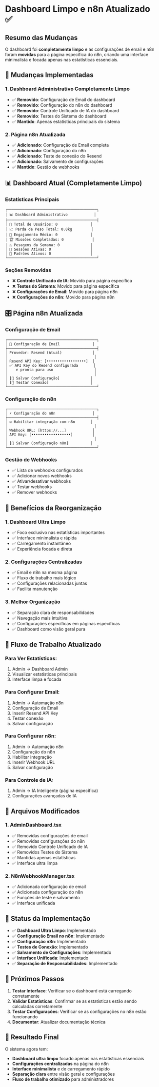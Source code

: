 # Dashboard Limpo e n8n Atualizado ✅

## Resumo das Mudanças

O dashboard foi **completamente limpo** e as configurações de email e n8n foram **movidas** para a página específica do n8n, criando uma interface minimalista e focada apenas nas estatísticas essenciais.

## 🔧 Mudanças Implementadas

### 1. **Dashboard Administrativo Completamente Limpo**
- ✅ **Removido**: Configuração de Email do dashboard
- ✅ **Removido**: Configuração do n8n do dashboard  
- ✅ **Removido**: Controle Unificado de IA do dashboard
- ✅ **Removido**: Testes do Sistema do dashboard
- ✅ **Mantido**: Apenas estatísticas principais do sistema

### 2. **Página n8n Atualizada**
- ✅ **Adicionado**: Configuração de Email completa
- ✅ **Adicionado**: Configuração do n8n
- ✅ **Adicionado**: Teste de conexão do Resend
- ✅ **Adicionado**: Salvamento de configurações
- ✅ **Mantido**: Gestão de webhooks

## 📊 Dashboard Atual (Completamente Limpo)

### **Estatísticas Principais**
```
┌─────────────────────────────────────────┐
│ 📊 Dashboard Administrativo            │
├─────────────────────────────────────────┤
│ 👥 Total de Usuários: 0               │
│ 📈 Perda de Peso Total: 0.0kg         │
│ 🎯 Engajamento Médio: 0               │
│ 🏆 Missões Completadas: 0             │
│ ⚖️ Pesagens da Semana: 0              │
│ 📅 Sessões Ativas: 0                  │
│ 🧠 Padrões Ativos: 0                  │
└─────────────────────────────────────────┘
```

### **Seções Removidas**
- ❌ **Controle Unificado de IA**: Movido para página específica
- ❌ **Testes do Sistema**: Movido para página específica
- ❌ **Configurações de Email**: Movido para página n8n
- ❌ **Configurações do n8n**: Movido para página n8n

## 🎛️ Página n8n Atualizada

### **Configuração de Email**
```
┌─────────────────────────────────────────┐
│ 📧 Configuração de Email               │
├─────────────────────────────────────────┤
│ Provedor: Resend (Atual)              │
│                                        │
│ Resend API Key: [••••••••••••••••••]  │
│ ✅ API Key do Resend configurada       │
│    e pronta para uso                   │
│                                        │
│ [🔧 Salvar Configuração]              │
│ [📧 Testar Conexão]                   │
└─────────────────────────────────────────┘
```

### **Configuração do n8n**
```
┌─────────────────────────────────────────┐
│ ⚡ Configuração do n8n                 │
├─────────────────────────────────────────┤
│ ☑️ Habilitar integração com n8n       │
│                                        │
│ Webhook URL: [https://...]            │
│ API Key: [••••••••••••••••••]         │
│                                        │
│ [🔧 Salvar Configuração n8n]          │
└─────────────────────────────────────────┘
```

### **Gestão de Webhooks**
- ✅ Lista de webhooks configurados
- ✅ Adicionar novos webhooks
- ✅ Ativar/desativar webhooks
- ✅ Testar webhooks
- ✅ Remover webhooks

## 🎯 Benefícios da Reorganização

### **1. Dashboard Ultra Limpo**
- ✅ Foco exclusivo nas estatísticas importantes
- ✅ Interface minimalista e rápida
- ✅ Carregamento instantâneo
- ✅ Experiência focada e direta

### **2. Configurações Centralizadas**
- ✅ Email e n8n na mesma página
- ✅ Fluxo de trabalho mais lógico
- ✅ Configurações relacionadas juntas
- ✅ Facilita manutenção

### **3. Melhor Organização**
- ✅ Separação clara de responsabilidades
- ✅ Navegação mais intuitiva
- ✅ Configurações específicas em páginas específicas
- ✅ Dashboard como visão geral pura

## 🔄 Fluxo de Trabalho Atualizado

### **Para Ver Estatísticas:**
1. Admin → Dashboard Admin
2. Visualizar estatísticas principais
3. Interface limpa e focada

### **Para Configurar Email:**
1. Admin → Automação n8n
2. Configuração de Email
3. Inserir Resend API Key
4. Testar conexão
5. Salvar configuração

### **Para Configurar n8n:**
1. Admin → Automação n8n
2. Configuração do n8n
3. Habilitar integração
4. Inserir Webhook URL
5. Salvar configuração

### **Para Controle de IA:**
1. Admin → IA Inteligente (página específica)
2. Configurações avançadas de IA

## 📁 Arquivos Modificados

### **1. AdminDashboard.tsx**
- ✅ Removidas configurações de email
- ✅ Removidas configurações do n8n
- ✅ Removido Controle Unificado de IA
- ✅ Removidos Testes do Sistema
- ✅ Mantidas apenas estatísticas
- ✅ Interface ultra limpa

### **2. N8nWebhookManager.tsx**
- ✅ Adicionada configuração de email
- ✅ Adicionada configuração do n8n
- ✅ Funções de teste e salvamento
- ✅ Interface unificada

## 🚀 Status da Implementação

- ✅ **Dashboard Ultra Limpo**: Implementado
- ✅ **Configuração Email no n8n**: Implementado
- ✅ **Configuração n8n**: Implementado
- ✅ **Testes de Conexão**: Implementado
- ✅ **Salvamento de Configurações**: Implementado
- ✅ **Interface Unificada**: Implementado
- ✅ **Separação de Responsabilidades**: Implementado

## 📝 Próximos Passos

1. **Testar Interface**: Verificar se o dashboard está carregando corretamente
2. **Validar Estatísticas**: Confirmar se as estatísticas estão sendo calculadas corretamente
3. **Testar Configurações**: Verificar se as configurações no n8n estão funcionando
4. **Documentar**: Atualizar documentação técnica

## 🎉 Resultado Final

O sistema agora tem:
- **Dashboard ultra limpo** focado apenas nas estatísticas essenciais
- **Configurações centralizadas** na página do n8n
- **Interface minimalista** e de carregamento rápido
- **Separação clara** entre visão geral e configurações
- **Fluxo de trabalho otimizado** para administradores 